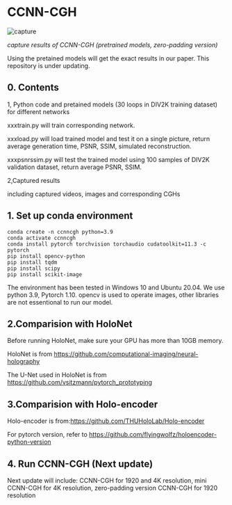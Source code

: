 # CCNN-CGH

![capture](https://user-images.githubusercontent.com/57349703/173181176-ffaf9eb5-addc-4b95-bb6d-ecd2252f09ea.png)

*capture results of CCNN-CGH (pretrained models, zero-padding version)*

Using the pretained models will get the exact results in our paper. This repository is under updating.

## 0. Contents

1, Python code and pretained models (30 loops in DIV2K training dataset) for different networks 

xxxtrain.py will train corresponding network.

xxxload.py will load trained model and test it on a single picture, return average generation time, PSNR, SSIM, simulated reconstruction.

xxxpsnrssim.py will test the trained model using 100 samples of DIV2K validation dataset, return average PSNR, SSIM.

2,Captured results

including captured videos, images and corresponding CGHs

## 1. Set up conda environment 

```
conda create -n ccnncgh python=3.9
conda activate ccnncgh
conda install pytorch torchvision torchaudio cudatoolkit=11.3 -c pytorch
pip install opencv-python
pip install tqdm
pip install scipy
pip install scikit-image
```             

The environment has been tested in Windows 10 and Ubuntu 20.04. We use python 3.9, Pytorch 1.10. opencv is used to operate images, other libraries are not essentional to run our model.

## 2.Comparision with HoloNet

Before running HoloNet, make sure your GPU has more than 10GB memory.

HoloNet is from https://github.com/computational-imaging/neural-holography

The U-Net used in HoloNet is from https://github.com/vsitzmann/pytorch_prototyping

## 3.Comparision with Holo-encoder

Holo-encoder is from:https://github.com/THUHoloLab/Holo-encoder

For pytorch version, refer to https://github.com/flyingwolfz/holoencoder-python-version

## 4. Run CCNN-CGH (Next update)
Next update will include: CCNN-CGH for 1920 and 4K resolution, mini CCNN-CGH for 4K resolution, zero-padding version CCNN-CGH for 1920 resolution
